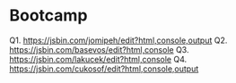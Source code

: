 # Bootcamp
Q1. https://jsbin.com/jomipeh/edit?html,console,output
Q2. https://jsbin.com/basevos/edit?html,console
Q3. https://jsbin.com/lakucek/edit?html,console
Q4. https://jsbin.com/cukosof/edit?html,console,output
